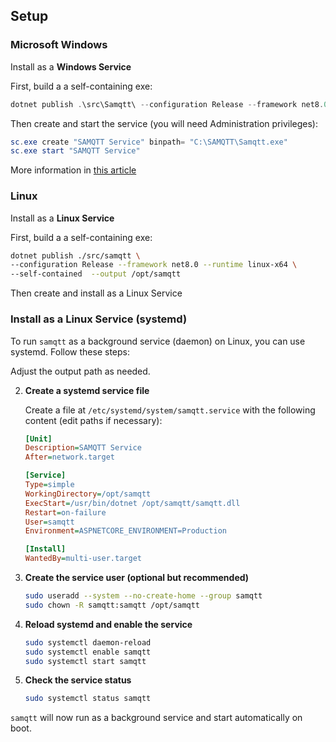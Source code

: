 ## Setup

### Microsoft Windows

Install as a **Windows Service**

First, build a a self-containing exe:

```powershell
dotnet publish .\src\Samqtt\ --configuration Release --framework net8.0-windows8.0 --runtime win-x64 --self-contained  --output c:\SAMQTT
```

Then create and start the service (you will need Administration privileges):

```powershell
sc.exe create "SAMQTT Service" binpath= "C:\SAMQTT\Samqtt.exe"
sc.exe start "SAMQTT Service"
```

More information in [this article](https://learn.microsoft.com/en-us/dotnet/core/extensions/windows-service)

### Linux

Install as a **Linux Service**

First, build a a self-containing exe:

```bash
dotnet publish ./src/samqtt \
--configuration Release --framework net8.0 --runtime linux-x64 \
--self-contained  --output /opt/samqtt
```

Then create and install as a Linux Service

### Install as a Linux Service (systemd)

To run `samqtt` as a background service (daemon) on Linux, you can use systemd. Follow these steps:
   
Adjust the output path as needed.

2. **Create a systemd service file**

   Create a file at `/etc/systemd/system/samqtt.service` with the following content (edit paths if necessary):
   
   ```ini
   [Unit]
   Description=SAMQTT Service
   After=network.target

   [Service]
   Type=simple
   WorkingDirectory=/opt/samqtt
   ExecStart=/usr/bin/dotnet /opt/samqtt/samqtt.dll
   Restart=on-failure
   User=samqtt
   Environment=ASPNETCORE_ENVIRONMENT=Production

   [Install]
   WantedBy=multi-user.target
   ```

3. **Create the service user (optional but recommended)**

   ```bash
   sudo useradd --system --no-create-home --group samqtt
   sudo chown -R samqtt:samqtt /opt/samqtt
   ```

4. **Reload systemd and enable the service**

   ```bash
   sudo systemctl daemon-reload
   sudo systemctl enable samqtt
   sudo systemctl start samqtt
   ```

5. **Check the service status**

   ```bash
   sudo systemctl status samqtt
   ```

`samqtt` will now run as a background service and start automatically on boot.